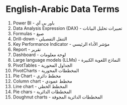 # English-Arabic Data Terms

1. Power BI - باور بي آي
1. Data Analysis Expression (DAX) - تعبيرات تحليل البيانات
1. Formulas - صيغ
1. Drill-down - التنقل التفصيلي
1. Key Performance Indicator - مؤشر الأداء الرئيسي
1. Report - تقرير
1. Dashboard - لوحة معلومات
1. Large language models (LLMs) - النماذج اللغوية الكبيرة
1. PivotTables - الجداول المحورية
1. PivotCharts - المخططات المحورية
1. Pie Chart - مخطط دائري
1. Column chart - مخطط عمودي
1. Line chart - المخطط الخطي
1. Pie chars - المخططات الدائرية
1. Doughnut charts - المخططات الدائرية المجوفة
